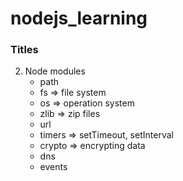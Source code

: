 # nodejs_learning

### Titles

2. Node modules
   - path
   - fs => file system
   - os => operation system
   - zlib => zip files
   - url
   - timers => setTimeout, setInterval
   - crypto => encrypting data
   - dns
   - events